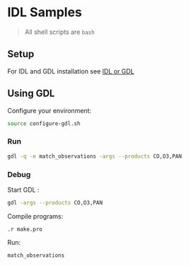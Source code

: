 # IDL Samples

> All shell scripts are `bash`

## Setup

For IDL and GDL installation see [IDL or GDL](./idl-or-gdl.md)

## Using GDL

Configure your environment:

```bash
source configure-gdl.sh
```

### Run

```bash
gdl -q -e match_observations -args --products CO,O3,PAN
```

### Debug

Start GDL :

```bash
gdl -args --products CO,O3,PAN
```

Compile programs:

```i
.r make.pro
```

Run:

```idl
match_observations
```

